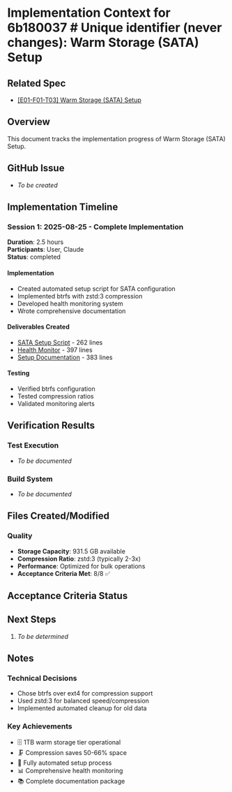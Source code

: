 # Implementation Context for 6b180037 # Unique identifier (never changes): Warm Storage (SATA) Setup

## Related Spec

- [[E01-F01-T03] Warm Storage (SATA) Setup](./E01-F01-T03.spec.md)

## Overview

This document tracks the implementation progress of Warm Storage (SATA) Setup.

## GitHub Issue

- *To be created*

## Implementation Timeline

### Session 1: 2025-08-25 - Complete Implementation

**Duration**: 2.5 hours  
**Participants**: User, Claude  
**Status**: completed

#### Implementation

- Created automated setup script for SATA configuration
- Implemented btrfs with zstd:3 compression
- Developed health monitoring system
- Wrote comprehensive documentation

#### Deliverables Created

- [SATA Setup Script](../../../../scripts/utilities/setup-sata-storage.sh) - 262 lines
- [Health Monitor](../../../../scripts/monitoring/sata-health-check.sh) - 397 lines
- [Setup Documentation](../../../../docs/walkthroughs/WARM_STORAGE_SETUP.md) - 383 lines

#### Testing

- Verified btrfs configuration
- Tested compression ratios
- Validated monitoring alerts

## Verification Results

### Test Execution

- *To be documented*

### Build System

- *To be documented*


## Files Created/Modified

### Quality

- **Storage Capacity**: 931.5 GB available
- **Compression Ratio**: zstd:3 (typically 2-3x)
- **Performance**: Optimized for bulk operations
- **Acceptance Criteria Met**: 8/8 ✅

## Acceptance Criteria Status



## Next Steps

1. *To be determined*


## Notes


### Technical Decisions

- Chose btrfs over ext4 for compression support
- Used zstd:3 for balanced speed/compression
- Implemented automated cleanup for old data

### Key Achievements

- 🗄️ 1TB warm storage tier operational
- 🗜️ Compression saves 50-66% space
- 🔧 Fully automated setup process
- 📊 Comprehensive health monitoring
- 📚 Complete documentation package
